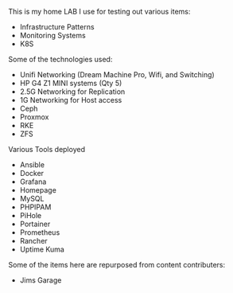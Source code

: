 This is my home LAB I use for testing out various items:
- Infrastructure Patterns
- Monitoring Systems
- K8S

Some of the technologies used:
- Unifi Networking (Dream Machine Pro, Wifi, and Switching)
- HP G4 Z1 MINI systems (Qty 5)
- 2.5G Networking for Replication
- 1G Networking for Host access
- Ceph
- Proxmox
- RKE
- ZFS

Various Tools deployed
- Ansible
- Docker
- Grafana
- Homepage
- MySQL
- PHPIPAM
- PiHole
- Portainer
- Prometheus
- Rancher
- Uptime Kuma

Some of the items here are repurposed from content contributers:
- Jims Garage

